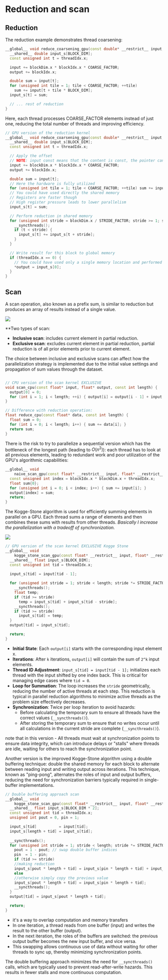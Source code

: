 # Reduction and scan 

## Reduction


The reduction example demonstrates thread coarsening:

```cpp
__global__ void reduce_coarsening_gpu(const double* __restrict__ input, double* __restrict__ output) {
  __shared__ double input_s[BLOCK_DIM];
  const unsigned int t = threadIdx.x;

  input += blockDim.x * blockIdx.x * COARSE_FACTOR;
  output += blockIdx.x;

  double sum = input[t];
  for (unsigned int tile = 1; tile < COARSE_FACTOR; ++tile) 
    sum += input[t + tile * BLOCK_DIM];
  input_s[t] = sum;

  // ... rest of reduction
}
```

Here, each thread processes COARSE_FACTOR elements instead of just one, reducing the total number of threads and improving efficiency.


```cpp
// GPU version of the reduction kernel
__global__ void reduce_coarsening_gpu(const double* __restrict__ input, double* __restrict__ output) {
  __shared__ double input_s[BLOCK_DIM];
  const unsigned int t = threadIdx.x;

  // Apply the offset
  // NOTE: input const means that the content is const, the pointer can change
  input += blockDim.x * blockIdx.x * COARSE_FACTOR;
  output += blockIdx.x;

  double sum = input[t];
  // Here the hardware is fully utilized
  for (unsigned int tile = 1; tile < COARSE_FACTOR; ++tile) sum += input[t + tile * BLOCK_DIM];
  // You could have used directly the shared memory
  // Registers are faster though
  // High register pressure leads to lower parallelism
  input_s[t] = sum;

  // Perform reduction in shared memory
  for (unsigned int stride = blockDim.x / STRIDE_FACTOR; stride >= 1; stride /= STRIDE_FACTOR) {
    __syncthreads();
    if (t < stride) {
      input_s[t] += input_s[t + stride];
    }
  }

  // Write result for this block to global memory
  if (threadIdx.x == 0) {
    // You could have used only a single memory location and performed an atomicAdd
    *output = input_s[0];
  }
}
```

## Scan 

A scan operation, also known as a prefix sum, is similar to reduction but produces an array of results instead of a single value.

![](images/Pasted%20image%2020240501191013.png)

**Two types of scan:

- **Inclusive scan**: includes current element in partial reduction. 
- **Exclusive scan**: excludes current element in partial reduction, partial reduction is of all prior elements prior to current element.

The choice between inclusive and exclusive scans can affect how the parallelization strategy is implemented due to the initial value settings and propagation of sum values through the dataset.

```cpp

// CPU version of the scan kernel EXCLUSIVE
void scan_cpu(const float* input, float* output, const int length) {
  output[0] = 0;
  for (int i = 1; i < length; ++i) { output[i] = output[i - 1] + input[i - 1]; }
}

// Difference with reduction operation:
float reduce_cpu(const float* data, const int length) {
  float sum = 0;
  for (int i = 0; i < length; i++) { sum += data[i]; }
  return sum;
}
```

There is the risk to try to parallelize a sequential version which has the bottleneck of the longest path (leading to $O(n^2)$): each thread has to look at all previous elements, leading to redundant work and poor utilization of the GPU's algorithmic capabilities: 

```cpp
__global__ void
    naive_scan_gpu(const float* __restrict__ input, float* __restrict__ output, const int length) {
  const unsigned int index = blockIdx.x * blockDim.x + threadIdx.x;
  float sum{0};
  for (unsigned int i = 0; i < index; i++) { sum += input[i]; }
  output[index] = sum;
  return;
}
```


The Kogge-Stone algorithm is used for efficiently summing elements in parallel on a GPU.
Each thread sums a range of elements and then combines these sums with results from other threads. *Basically I increase the parallelization with a tradeoff of synchronization.*


![](images/Pasted%20image%2020240508212724.png)

```cpp
// GPU version of the scan kernel EXCLUSIVE Kogge Stone
__global__ void
    kogge_stone_scan_gpu(const float* __restrict__ input, float* __restrict__ output, const int length) {
  __shared__ float input_s[BLOCK_DIM];
  const unsigned int tid = threadIdx.x;

  input_s[tid] = input[tid - 1];
  
  for (unsigned int stride = 1; stride < length; stride *= STRIDE_FACTOR) {
    __syncthreads();
    float temp;
    if (tid >= stride)
      temp = input_s[tid] + input_s[tid - stride];
    __syncthreads();
    if (tid >= stride)
      input_s[tid] = temp;
  }
  output[tid] = input_s[tid];

  return;
}
```


- **Initial State**: Each `output[i]` starts with the corresponding input element x.
- **Iterations**: After `k` iterations, `output[i]` will contain the sum of `2^k` input elements.
- **Thread ID Adjustment**: `input_s[tid] = input[tid - 1];` initializes each thread with the input shifted by one index back. This is critical for managing edge cases where `tid = 0`.
- **Loop for Summation**: The loop increases the `stride` geometrically, reducing the number of active threads at each step. This reduction is typical in parallel reduction algorithms to minimize active threads as the problem size effectively decreases.
- **Synchronization**: Twice per loop iteration to avoid hazards:
  - Before calculating the temporary sum to ensure all threads have the correct values (`__syncthreads()`).
  - After storing the temporary sum to ensure that no writes occur until all calculations in the current stride are complete (`__syncthreads()`).


note that in this version - All threads must wait at synchronization points to ensure data integrity, which can introduce delays or "stalls" where threads are idle, waiting for others to reach the synchronization point.


Another version is the improved Kogge-Stone algorithm using a double buffering technique: double the shared memory for each block to alternate between reading input and writing output across iterations. This technique, known as "ping-pong", alternates the roles of input and output buffers, reducing the need for synchronization barriers typically required in single-buffer implementations.

```cpp
// Double buffering approach scan
__global__ void
    kogge_stone_scan_gpu(const float* __restrict__ input, float* __restrict__ output, const int length) {
  __shared__ float input_s[BLOCK_DIM * 2];
  const unsigned int tid = threadIdx.x;
  unsigned int pout = 0, pin = 1;

  input_s[tid]          = input[tid];
  input_s[length + tid] = input_s[tid];
  
  __syncthreads();
  for (unsigned int stride = 1; stride < length; stride *= STRIDE_FACTOR) {
    pout = 1 - pout; // swap double buffer indices
    pin  = 1 - pin;
    if (tid >= stride)
	//making reduction
    input_s[pout * length + tid] = input_s[pin * length + tid] + input_s[pin * length + tid - stride];
    else
	//otherwise simply copy the previous value 
    input_s[pout * length + tid] = input_s[pin * length + tid];
    __syncthreads();
  }
  output[tid] = input_s[pout * length + tid];

  return;
}
```

- it's a way to overlap computation and memory transfers 
- In one iteration, a thread reads from one buffer (input) and writes the result to the other buffer (output).
- In the next iteration, the roles of the buffers are switched: the previous output buffer becomes the new input buffer, and vice versa.
- This swapping allows continuous use of data without waiting for other threads to sync up, thereby minimizing synchronization points.

 The double buffering approach minimizes the need for `__syncthreads()` calls, which are typically used to prevent read-after-write hazards. This results in fewer stalls and more continuous computation.